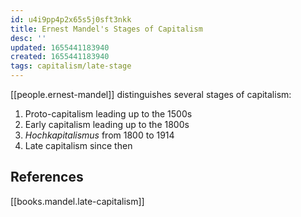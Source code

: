 ```yaml
---
id: u4i9pp4p2x65s5j0sft3nkk
title: Ernest Mandel's Stages of Capitalism
desc: ''
updated: 1655441183940
created: 1655441183940
tags: capitalism/late-stage
---
```


[[people.ernest-mandel]] distinguishes several stages of capitalism:

1. Proto-capitalism leading up to the 1500s
2. Early capitalism leading up to the 1800s
3. *Hochkapitalismus* from 1800 to 1914
4. Late capitalism since then

## References
[[books.mandel.late-capitalism]]
